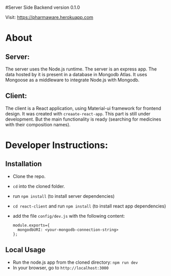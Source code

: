 #Server Side Backend version 0.1.0

Visit: https://pharmaware.herokuapp.com

About
=====
Server:
------
The server uses the Node.js runtime. The server is an express app. The data hosted by it is present in a database in Mongodb Atlas. It uses Mongoose as a middleware to integrate Node.js with Mongodb.

Client:
-------
The client is a React application, using Material-ui framework for frontend design. It was created with ``creaate-react-app``. This part is still under development. But the main functionality is ready (searching for medicines with their composition names).

Developer Instructions:
===================

Installation
------------

- Clone the repo.
- ``cd`` into the cloned folder.
- run ``npm install`` (to install server dependencies)
- ``cd react-client`` and run ``npm install`` (to install react app dependencies)  
- add the file ``config/dev.js`` with the following content:      
      
      module.exports={ 
        mongodbURI: <your-mongodb-connection-string>
      };

Local Usage
-----
- Run the node.js app from the cloned directory:
  ``npm run dev``
- In your browser, go to ``http://localhost:3000``

